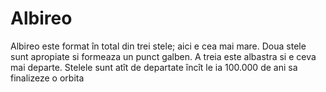 # Albireo

Albireo este format în total din trei stele; aici e cea mai mare. Doua stele
sunt apropiate si formeaza un punct galben. A treia este albastra si e ceva mai
departe. Stelele sunt atît de departate încît le ia 100.000 de ani sa finalizeze
o orbita
